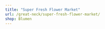 ```yaml
---
title: "Super Fresh Flower Market"
url: /great-neck/super-fresh-flower-market/
shop: Blumen
---
```


